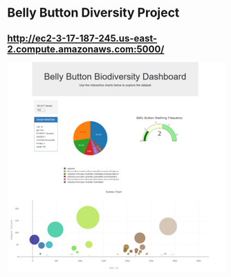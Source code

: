 # Belly Button Diversity Project
## http://ec2-3-17-187-245.us-east-2.compute.amazonaws.com:5000/


![DashboardImage](images/DashBoardScreenShot.png)

